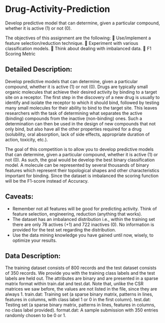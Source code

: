 # Drug-Activity-Prediction
Develop predictive model that can determine, given a particular compound, whether it is active (1) or not (0).

The objectives of this assignment are the following:
 Use/implement a feature selection/reduction technique.
 Experiment with various classification models.
 Think about dealing with imbalanced data.
 F1 Scoring Metric


## Detailed Description:
Develop predictive models that can determine, given a particular compound, whether it is active (1) or not (0).
Drugs are typically small organic molecules that achieve their desired activity by binding to a target site on a receptor. The first step in the discovery of a new drug is usually to identify and isolate the receptor to which it should bind, followed by testing many small molecules for their ability to bind to the target site. This leaves researchers with the task of determining what separates the active (binding) compounds from the inactive (non-binding) ones. Such a determination can then be used in the design of new compounds that not only bind, but also have all the other properties required for a drug (solubility, oral absorption, lack of side effects, appropriate duration of action, toxicity, etc.).

The goal of this competition is to allow you to develop predictive models that can determine, given a particular compound, whether it is active (1) or not (0). As such, the goal would be develop the best binary classification model.
A molecule can be represented by several thousands of binary features which represent their topological shapes and other characteristics important for binding.
Since the dataset is imbalanced the scoring function will be the F1-score instead of Accuracy.


## Caveats:
+ Remember not all features will be good for predicting activity. Think of feature selection, engineering, reduction (anything that works).
+ The dataset has an imbalanced distribution i.e., within the training set there are only 78 actives (+1) and 722 inactives (0). No information is provided for the test set regarding the distribution.
+ Use the data mining knowledge you have gained until now, wisely, to optimize your results.


## Data Description:
The training dataset consists of 800 records and the test dataset consists of 350 records. We provide you with the training class labels and the test labels are held out. The attributes are binary and are presented in a sparse matrix format within train.dat and test.dat. Note that, unlike the CSR matrices we saw before, the values are not listed in the file, since they are always 1.
train.dat: Training set (a sparse binary matrix, patterns in lines, features in columns, with class label 1 or 0 in the first column).
test.dat: Testing set (a sparse binary matrix, patterns in lines, features in columns, no class label provided).
format.dat: A sample submission with 350 entries randomly chosen to be 0 or 1.
